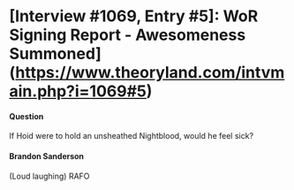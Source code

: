 # [Interview #1069, Entry #5]: WoR Signing Report - Awesomeness Summoned](https://www.theoryland.com/intvmain.php?i=1069#5)

#### Question

If Hoid were to hold an unsheathed Nightblood, would he feel sick?

#### Brandon Sanderson

(Loud laughing) RAFO

